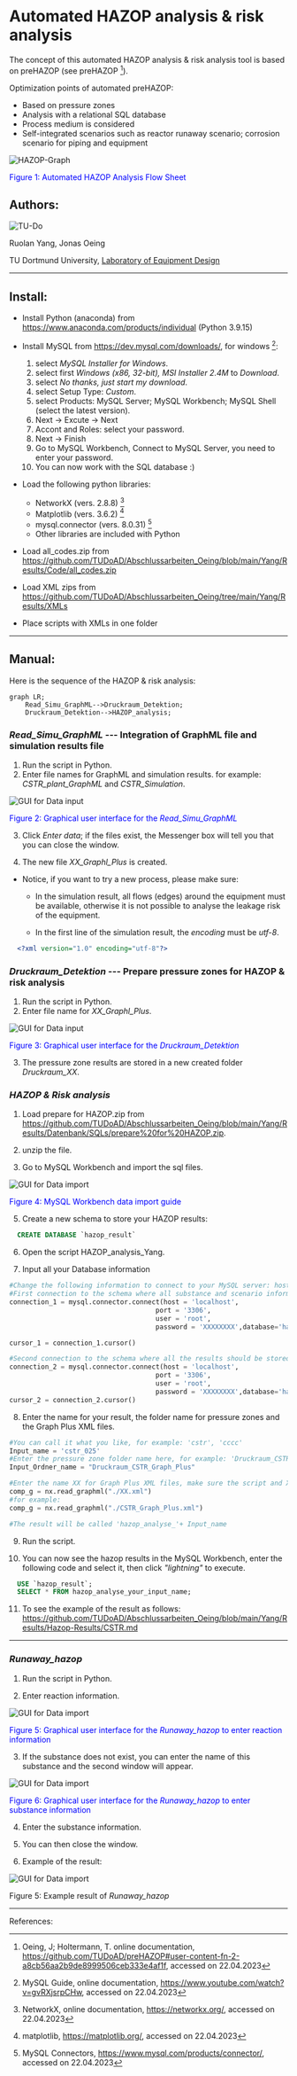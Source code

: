 # Automated HAZOP analysis & risk analysis
The concept of this automated HAZOP analysis & risk analysis tool is based on preHAZOP (see preHAZOP [^1]). 

Optimization points of automated preHAZOP:

- Based on pressure zones
- Analysis with a relational SQL database
- Process medium is considered
- Self-integrated scenarios such as reactor runaway scenario; corrosion scenario for piping and equipment

![HAZOP-Graph](https://github.com/TUDoAD/Abschlussarbeiten_Oeing/blob/main/Yang/pictures/Automated%20HAZOP%20analysis.png)

<font color=Blue>Figure 1: Automated HAZOP Analysis Flow Sheet</font>

## Authors:
![TU-Do](https://github.com/TUDoAD/preHAZOP/blob/main/figures/TUDO_AD_logo.png)

Ruolan Yang, Jonas Oeing

TU Dortmund University, [Laboratory of Equipment Design](https://ad.bci.tu-dortmund.de/cms/en/laboratory/)

***
## Install:

- Install Python (anaconda) from https://www.anaconda.com/products/individual (Python 3.9.15)

- Install MySQL from https://dev.mysql.com/downloads/, for windows [^2]: 
    1. select *MySQL Installer for Windows*.
    2. select first *Windows (x86, 32-bit), MSI Installer 2.4M* to *Download*. 
    3. select *No thanks, just start my download*.
    4. select Setup Type: *Custom*.
    5. select Products: MySQL Server; MySQL Workbench; MySQL Shell (select the latest version).
    6. Next -> Excute -> Next
    7. Accont and Roles: select your password.
    8. Next -> Finish
    9. Go to MySQL Workbench, Connect to MySQL Server, you need to enter your password.
    10. You can now work with the SQL database :)

- Load the following python libraries:
  - NetworkX (vers. 2.8.8) [^3]
  - Matplotlib (vers. 3.6.2) [^4]
  - mysql.connector (vers. 8.0.31) [^5]
  - Other libraries are included with Python

- Load all_codes.zip from https://github.com/TUDoAD/Abschlussarbeiten_Oeing/blob/main/Yang/Results/Code/all_codes.zip

- Load XML zips from https://github.com/TUDoAD/Abschlussarbeiten_Oeing/tree/main/Yang/Results/XMLs

- Place scripts with XMLs in one folder

***
## Manual:

Here is the sequence of the HAZOP & risk analysis:

```mermaid
graph LR;
    Read_Simu_GraphML-->Druckraum_Detektion;
    Druckraum_Detektion-->HAZOP_analysis;
```
### *Read_Simu_GraphML* --- Integration of GraphML file and simulation results file

1. Run the script in Python.
2. Enter file names for GraphML and simulation results. for example: *CSTR_plant_GraphML* and *CSTR_Simulation*.

![GUI for Data input](https://github.com/TUDoAD/Abschlussarbeiten_Oeing/blob/main/Yang/pictures/GUI_for_integration_RI.png)

<font color=Blue>Figure 2: Graphical user interface for the *Read_Simu_GraphML*</font>

3. Click *Enter data*; if the files exist, the Messenger box will tell you that you can close the window.

4. The new file *XX_Graphl_Plus* is created.

* Notice, if you want to try a new process, please make sure:

  * In the simulation result, all flows (edges) around the equipment must be available, otherwise it is not possible to analyse the leakage risk of the equipment.

  * In the first line of the simulation result, the *encoding* must be *utf-8*.
```xml
  <?xml version="1.0" encoding="utf-8"?>
```


### *Druckraum_Detektion* --- Prepare pressure zones for HAZOP & risk analysis

1. Run the script in Python.
2. Enter file name for *XX_Graphl_Plus*.

![GUI for Data input](https://github.com/TUDoAD/Abschlussarbeiten_Oeing/blob/main/Yang/pictures/GUI_for_integration_RI.png)

<font color=Blue>Figure 3: Graphical user interface for the *Druckraum_Detektion*</font>

3. The pressure zone results are stored in a new created folder *Druckraum_XX*.


### *HAZOP & Risk analysis*

1. Load prepare for HAZOP.zip from https://github.com/TUDoAD/Abschlussarbeiten_Oeing/blob/main/Yang/Results/Datenbank/SQLs/prepare%20for%20HAZOP.zip.

2. unzip the file.

3. Go to MySQL Workbench and import the sql files.

![GUI for Data import](https://github.com/TUDoAD/Abschlussarbeiten_Oeing/blob/main/Yang/pictures/Guide_for_import_data.png)

<font color=Blue>Figure 4: MySQL Workbench data import guide</font>

5. Create a new schema to store your HAZOP results:
```sql
  CREATE DATABASE `hazop_result`
```
6. Open the script HAZOP_analysis_Yang.

7. Input all your Database information
```python
#Change the following information to connect to your MySQL server: host, port, user, password, database name.
#First connection to the schema where all substance and scenario information is stored.
connection_1 = mysql.connector.connect(host = 'localhost',
                                     port = '3306',
                                     user = 'root',
                                     password = 'XXXXXXXX',database='hazop_analyse')

cursor_1 = connection_1.cursor()

#Second connection to the schema where all the results should be stored.
connection_2 = mysql.connector.connect(host = 'localhost',
                                     port = '3306',
                                     user = 'root',
                                     password = 'XXXXXXXX',database='hazop_analyse_result')
cursor_2 = connection_2.cursor()
```

8. Enter the name for your result, the folder name for pressure zones and the Graph Plus XML files.
```python
#You can call it what you like, for example: 'cstr', 'cccc'
Input_name = 'cstr_025'
#Enter the pressure zone folder name here, for example: 'Druckraum_CSTR_Graph_Plus'
Input_Ordner_name = "Druckraum_CSTR_Graph_Plus"

#Enter the name XX for Graph Plus XML files, make sure the script and XML files are in one folder
comp_g = nx.read_graphml("./XX.xml")
#for example:
comp_g = nx.read_graphml("./CSTR_Graph_Plus.xml")

#The result will be called 'hazop_analyse_'+ Input_name
```

9. Run the script.

10. You can now see the hazop results in the MySQL Workbench, enter the following code and select it, then click *"lightning"* to execute.
```sql
  USE `hazop_result`;
  SELECT * FROM hazop_analyse_your_input_name;
```
11. To see the example of the result as follows: https://github.com/TUDoAD/Abschlussarbeiten_Oeing/blob/main/Yang/Results/Hazop-Results/CSTR.md


***

### *Runaway_hazop*
1. Run the script in Python.

2. Enter reaction information.

![GUI for Data import](https://github.com/TUDoAD/Abschlussarbeiten_Oeing/blob/main/Yang/pictures/reaction_entry_form.png)

<font color=Blue>Figure 5: Graphical user interface for the *Runaway_hazop* to enter reaction information</font>

3. If the substance does not exist, you can enter the name of this substance and the second window will appear.

![GUI for Data import](https://github.com/TUDoAD/Abschlussarbeiten_Oeing/blob/main/Yang/pictures/substance_information.png)

<font color=Blue>Figure 6: Graphical user interface for the *Runaway_hazop* to enter substance information</font>

4. Enter the substance information.

5. You can then close the window.

6. Example of the result:

![GUI for Data import](https://github.com/TUDoAD/Abschlussarbeiten_Oeing/blob/main/Yang/pictures/result_runaway.png)

Figure 5: Example result of *Runaway_hazop*





***
References:

[^1]: Oeing, J; Holtermann, T. online documentation,   https://github.com/TUDoAD/preHAZOP#user-content-fn-2-a8cb56aa2b9de8999506ceb333e4af1f, accessed on 22.04.2023

[^2]: MySQL Guide, online documentation, https://www.youtube.com/watch?v=gvRXjsrpCHw, accessed on 22.04.2023

[^3]: NetworkX, online documentation, https://networkx.org/, accessed on 22.04.2023

[^4]: matplotlib, https://matplotlib.org/, accessed on 22.04.2023

[^5]: MySQL Connectors, https://www.mysql.com/products/connector/, accessed on 22.04.2023